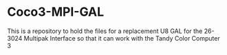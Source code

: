 # Coco3-MPI-GAL
This is a repository to hold the files for a replacement U8 GAL for the 26-3024 Multipak Interface so that it can work with the Tandy Color Computer 3
